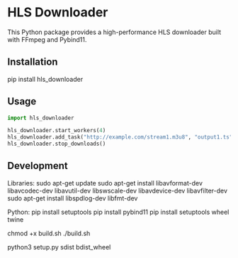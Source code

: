 # HLS Downloader

This Python package provides a high-performance HLS downloader built with FFmpeg and Pybind11.

## Installation

pip install hls_downloader


## Usage

```python
import hls_downloader

hls_downloader.start_workers(4)
hls_downloader.add_task("http://example.com/stream1.m3u8", "output1.ts")
hls_downloader.stop_downloads()
```

## Development

Libraries:
sudo apt-get update
sudo apt-get install libavformat-dev libavcodec-dev libavutil-dev libswscale-dev libavdevice-dev libavfilter-dev
sudo apt-get install libspdlog-dev libfmt-dev

Python:
pip install setuptools
pip install pybind11
pip install setuptools wheel twine

chmod +x build.sh
./build.sh

python3 setup.py sdist bdist_wheel
